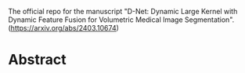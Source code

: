 The official repo for the manuscript "D-Net: Dynamic Large Kernel with Dynamic Feature Fusion for Volumetric Medical Image Segmentation". (https://arxiv.org/abs/2403.10674)

Abstract
=======
